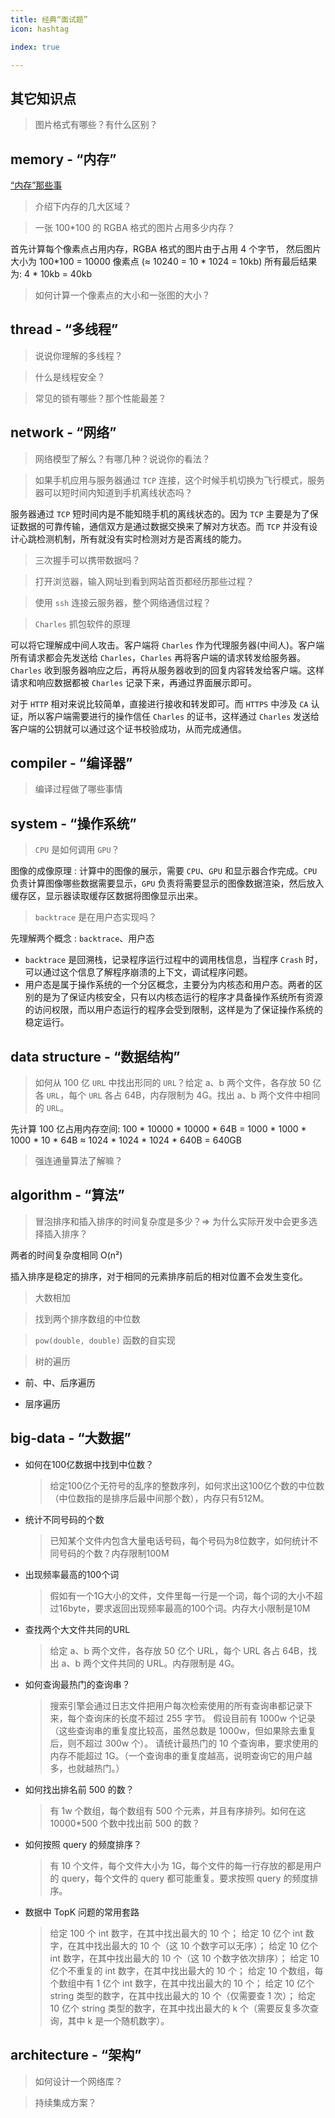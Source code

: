 ```yaml
---
title: 经典“面试题”
icon: hashtag

index: true

---
```


<!-- more -->

## 其它知识点

> 图片格式有哪些？有什么区别？

## memory - “内存”
 
  [“内存”那些事](memory.md)
  
> 介绍下内存的几大区域？
  
> 一张 100*100 的 RGBA 格式的图片占用多少内存？

  首先计算每个像素点占用内存，RGBA 格式的图片由于占用 4 个字节，
  然后图片大小为 100*100 = 10000 像素点 (≈ 10240 = 10 * 1024 = 10kb)
  所有最后结果为: 4 * 10kb = 40kb
  
> 如何计算一个像素点的大小和一张图的大小？
  
## thread - “多线程”

> 说说你理解的多线程？

> 什么是线程安全？
  
> 常见的锁有哪些？那个性能最差？

## network - “网络”

> 网络模型了解么？有哪几种？说说你的看法？


> 如果手机应用与服务器通过 `TCP` 连接，这个时候手机切换为飞行模式，服务器可以短时间内知道到手机离线状态吗？

  服务器通过 `TCP` 短时间内是不能知晓手机的离线状态的。因为 `TCP` 主要是为了保证数据的可靠传输，通信双方是通过数据交换来了解对方状态。而 `TCP` 并没有设计心跳检测机制，所有就没有实时检测对方是否离线的能力。

> 三次握手可以携带数据吗？



> 打开浏览器，输入网址到看到网站首页都经历那些过程？

> 使用 `ssh` 连接云服务器，整个网络通信过程？

> `Charles` 抓包软件的原理

  可以将它理解成中间人攻击。客户端将 `Charles` 作为代理服务器(中间人)。客户端所有请求都会先发送给 `Charles`，`Charles` 再将客户端的请求转发给服务器。`Charles` 收到服务器响应之后，再将从服务器收到的回复内容转发给客户端。这样请求和响应数据都被 `Charles` 记录下来，再通过界面展示即可。
  
  对于 `HTTP` 相对来说比较简单，直接进行接收和转发即可。而 `HTTPS` 中涉及 `CA` 认证，所以客户端需要进行的操作信任 `Charles` 的证书，这样通过 `Charles` 发送给客户端的公钥就可以通过这个证书校验成功，从而完成通信。

## compiler - “编译器”

> 编译过程做了哪些事情

## system - “操作系统”

> `CPU` 是如何调用 `GPU`？

  图像的成像原理 : 计算中的图像的展示，需要 `CPU`、`GPU` 和显示器合作完成。`CPU` 负责计算图像哪些数据需要显示，`GPU` 负责将需要显示的图像数据渲染，然后放入缓存区，显示器读取缓存区数据将图像显示出来。

> `backtrace` 是在用户态实现吗？

  先理解两个概念 : `backtrace`、用户态
  
  * `backtrace` 是回溯栈，记录程序运行过程中的调用栈信息，当程序 `Crash` 时，可以通过这个信息了解程序崩溃的上下文，调试程序问题。
  * 用户态是属于操作系统的一个分区概念，主要分为内核态和用户态。两者的区别的是为了保证内核安全，只有以内核态运行的程序才具备操作系统所有资源的访问权限，而以用户态运行的程序会受到限制，这样是为了保证操作系统的稳定运行。
  
## data structure - “数据结构”

> 如何从 100 亿 `URL` 中找出形同的 `URL`？给定 a、b 两个文件，各存放 50 亿各 `URL`，每个 `URL` 各占 64B，内存限制为 4G。找出 a、b 两个文件中相同的 `URL`。

  先计算 100 亿占用内存空间: 100 * 10000 * 10000 * 64B = 1000 * 1000 * 1000 * 10 * 64B
≈ 1024 * 1024 * 1024 * 640B = 640GB

> 强连通量算法了解嘛？

## algorithm - “算法”

> 冒泡排序和插入排序的时间复杂度是多少？=> 为什么实际开发中会更多选择插入排序？

  两者的时间复杂度相同 O(n²)
  
  插入排序是稳定的排序，对于相同的元素排序前后的相对位置不会发生变化。

> 大数相加

> 找到两个排序数组的中位数

> `pow(double, double)` 函数的自实现

> 树的遍历

  * 前、中、后序遍历
  
  * 层序遍历
  
## big-data - “大数据”

- 如何在100亿数据中找到中位数？
    > 给定100亿个无符号的乱序的整数序列，如何求出这100亿个数的中位数（中位数指的是排序后最中间那个数），内存只有512M。

- 统计不同号码的个数
    > 已知某个文件内包含大量电话号码，每个号码为8位数字，如何统计不同号码的个数？内存限制100M
    
- 出现频率最高的100个词
    > 假如有一个1G大小的文件，文件里每一行是一个词，每个词的大小不超过16byte，要求返回出现频率最高的100个词。内存大小限制是10M
    
- 查找两个大文件共同的URL
    > 给定 a、b 两个文件，各存放 50 亿个 URL，每个 URL 各占 64B，找出 a、b 两个文件共同的 URL。内存限制是 4G。

- 如何查询最热门的查询串？
    > 搜索引擎会通过日志文件把用户每次检索使用的所有查询串都记录下来，每个查询床的长度不超过 255 字节。
    假设目前有 1000w 个记录（这些查询串的重复度比较高，虽然总数是 1000w，但如果除去重复后，则不超过 300w 个）。
    请统计最热门的 10 个查询串，要求使用的内存不能超过 1G。（一个查询串的重复度越高，说明查询它的用户越多，也就越热门。）

- 如何找出排名前 500 的数？
    > 有 1w 个数组，每个数组有 500 个元素，并且有序排列。如何在这 10000*500 个数中找出前 500 的数？
    
- 如何按照 query 的频度排序？
    > 有 10 个文件，每个文件大小为 1G，每个文件的每一行存放的都是用户的 query，每个文件的 query 都可能重复。要求按照 query 的频度排序。

- 数据中 TopK 问题的常用套路
    > 给定 100 个 int 数字，在其中找出最大的 10 个；
    给定 10 亿个 int 数字，在其中找出最大的 10 个（这 10 个数字可以无序）；
    给定 10 亿个 int 数字，在其中找出最大的 10 个（这 10 个数字依次排序）；
    给定 10 亿个不重复的 int 数字，在其中找出最大的 10 个；
    给定 10 个数组，每个数组中有 1 亿个 int 数字，在其中找出最大的 10 个；
    给定 10 亿个 string 类型的数字，在其中找出最大的 10 个（仅需要查 1 次）；
    给定 10 亿个 string 类型的数字，在其中找出最大的 k 个（需要反复多次查询，其中 k 是一个随机数字）。
  
## architecture - “架构”

> 如何设计一个网络库？

> 持续集成方案？